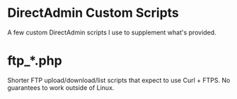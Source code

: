 # DirectAdmin Custom Scripts

A few custom DirectAdmin scripts I use to supplement what's provided.

# ftp_*.php

Shorter FTP upload/download/list scripts that expect to use Curl + FTPS.
No guarantees to work outside of Linux.
